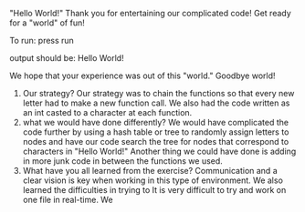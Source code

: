 
"Hello World!" 
Thank you for entertaining our complicated code!
Get ready for a "world" of fun!

To run:
  press run


output should be: Hello World!

We hope that your experience was out of this "world." Goodbye world!


1. Our strategy?
  Our strategy was to chain the functions so that every new letter had to make a new function call. We also had the code written as an int casted to a character at each function.
2. what we would have done differently?
        We would have complicated the code further by using a hash table or tree to randomly assign letters to nodes and have our code search the tree for nodes that correspond to characters in "Hello World!" Another thing we could have done is adding in more junk code in between the functions we used.
3. What have you all learned from the exercise?
      Communication and a clear vision is key when working in this type of environment. We also learned the difficulties in trying to It is very difficult to try and work on one file in real-time. We 

